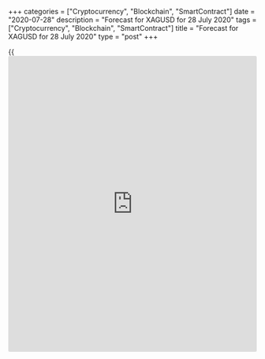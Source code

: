 +++
categories = ["Cryptocurrency", "Blockchain", "SmartContract"]
date = "2020-07-28"
description = "Forecast for XAGUSD for 28 July 2020"
tags = ["Cryptocurrency", "Blockchain", "SmartContract"]
title = "Forecast for XAGUSD for 28 July 2020"
type = "post"
+++

{{<iframe id="large-banner" src="https://www.bounty.group/#slide=12.0" width="100%" height="600" scrolling="no" style="border: 0px solid rgb(216, 221, 230); border-radius: 3px;">}}

July 28, 2020

July 28, 2020

Forecast for XAG/USD: Silver is given the green lightDmitri Demidenko

## Fundamental forecast for silver for today

### Increased investments in environmental ("green") projects will
contribute to the XAG/USD growth

The weakness of the US dollar, rising geopolitical tensions, falling
real interest rates of the global debt market, and massive monetary
stimulus from the world's leading central banks have allowed silver to
meet the $23 per ounce target I set [in June][1] much earlier than one
might have thought. Over the month, the [XAG/USD][2] quotes jumped more
than 40%, but the rally turned out to be so rapid that buyers decided to
take profit. Moreover, there is a reason for that - the Fed meeting.

As I noted [in July][3], silver has two growth drivers: investment and
industrial demand, which allows it to outpace gold during the recovery
phase of the global economy. Citigroup notes that silver shows its best
results when there is interest in an asset that protects wealth from
inflation, and economic activity gradually returns to the trend. The
company predicts the metal will rise to $30 per ounce in 12 months.

Stocks of silver [ETF](https://www.fixpro.org/post/etf-liquidity/)s have increased by 35% to 820 million ounces since
the beginning of the year, and gold [ETF](https://www.fixpro.org/post/etf-liquidity/)s have increased by 26%,
according to Eikon. Most likely, this trend will continue in the third
quarter, which allows the Silver Institute to predict a drop in the
Gold/Silver cross rate to 90. In March, the figure exceeded 120, while
its average value over the past decade has been 69.

### Gold/Silver cross rate dynamics

![LiteForex: Forecast for XAGUSD for 28 July 2020][4]

 _Source: Bloomberg._

In my opinion, the long-term prospects for silver look better than those
of the leader of the precious metals sector. According to research by
RBC Capital Markets, its share of industrial use in total demand is 55%,
while increased investments in environmental projects will contribute to
the growth of consumption. BMO Capital Markets notes that in 2020,
governments spent more than $50 billion on these goals, and Joe Biden's
intention to ensure that the US energy sector stops polluting the
environment by 2035 could catalyze the [XAG/USD][2] rally. I would not
be surprised if the growing ratings of the Democrat inspire the bulls to
attack.

I [noted][3] that one of the factors behind the growth of silver is the
difficult epidemiological situation in the silver-producing countries.
The Silver Institute seems to agree with me, which predicts a 9%
reduction in silver production in 2020. Perhaps the [investor](https://www.fintechee.com/tutorial-for-forex-trading/investor-mode/)s who missed
the gold rally will look for [XAG/USD][2] buying opportunities in the
hope that silver can also rewrite [historical](https://www.fintechee.com/services/historical-data-for-forex/) highs.

The reasons for the current correction should be sought not only in
profit-taking but also in fears that the excessively gloomy rhetoric of
the Fed at the July 28-29 meeting will provoke a pullback in the S&P 500
and make the US dollar interesting as a safe-haven asset again. In my
opinion, Jerome Powell will not make the same mistake as in late 2018,
when a few of his incautious phrases drowned the stock index. In this
regard, the pullback of silver is a great opportunity to form longs with
targets at $27.5 and $28.5 per ounce. The combined strategy of selling
gold and buying silver with the target at 80 for Gold/Silver (XAU/XAG)
cross rate looks attractive.

* * *

P.S. Did you like my article? Share it in social networks: it will be
the best “thank you" :)

Ask me questions and comment below. I’ll be glad to answer your
questions and give necessary explanations.

 **Useful links:**

  * I recommend trying to trade with a reliable broker [here][5]. The system allows you to trade by yourself or copy successful traders from all across the globe.
  * Use my promo-code BLOG for getting deposit bonus 50% on LiteForex platform. Just enter this code in the appropriate field while [depositing][6] your trading account.
  * Telegram channel with high-quality analytics, Forex reviews, training articles, and other useful things for traders <t.me/liteforex>





## Price chart of XAGUSD in real time mode

![Forecast for XAG/USD: Silver is given the green light][7]

The content of this article reflects the author’s opinion and does not
necessarily reflect the official position of LiteForex. The material
published on this page is provided for informational purposes only and
should not be considered as the provision of investment advice for the
purposes of Directive 2004/39/EC.

Rate this article:

{{value}}

( {{count}} {{title}} )

   1. www.liteforex.com/blog/analysts-opinions/silver-is-outperforming-gold/
   2. my.liteforex.com/trading/chart?symbol=XAGUSD
   3. www.liteforex.com/blog/analysts-opinions/xagusd-forecast-silver-has-two-growth-drivers/
   4. cdn.liteforex.com/cache/uploads/blog_post/fundamental_analysis/gold-silver-28-07-20.jpg?w=30&s=a382aec4562f7fcad3fbce5cad6c37fa
   5. my.liteforex.com/?category=analysts-opinions&slug=forecast-for-xagusd-silver-is-given-the-green-light&openPopup=%2Fregistration%2Fpopup&utm_source=blog&utm_medium=article&utm_campaign=bonus
   6. my.liteforex.com/deposit/?category=analysts-opinions&slug=forecast-for-xagusd-silver-is-given-the-green-light&promo_code=BLOG&utm_source=blog&utm_medium=article&utm_campaign=bonus
   7. cdn.liteforex.com/cache/uploads/blog_post/fundamental_analysis/liteforex-blog-xagusd-28-07-20.jpg?q=75&w=1000&s=256f76eda71b3a83e67c9d75477f09f1